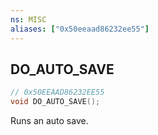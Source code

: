 ```yaml
---
ns: MISC
aliases: ["0x50eeaad86232ee55"]
---
```

## DO_AUTO_SAVE

```c
// 0x50EEAAD86232EE55
void DO_AUTO_SAVE();
```

Runs an auto save.

